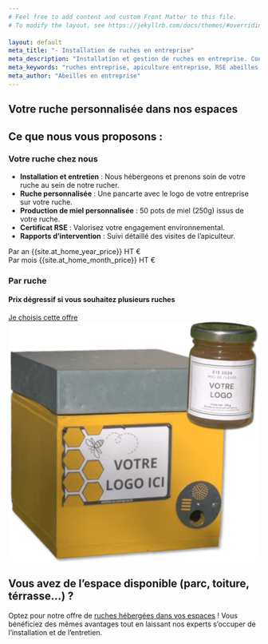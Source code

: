 ```yaml
---
# Feel free to add content and custom Front Matter to this file.
# To modify the layout, see https://jekyllrb.com/docs/themes/#overriding-theme-defaults

layout: default
meta_title: "- Installation de ruches en entreprise"
meta_description: "Installation et gestion de ruches en entreprise. Contribuez à la biodiversité avec nos solutions clé en main d'apiculture pour les entreprises."
meta_keywords: "ruches entreprise, apiculture entreprise, RSE abeilles, biodiversité entreprise, installation ruches professionnelles"
meta_author: "Abeilles en entreprise"
---
```


<section id="accueil" class="hero hero-offer-page">
    <h1>Votre ruche personnalisée dans nos espaces</h1>
</section>

<section class="offres">
    <h2>Ce que nous vous proposons :</h2>
        <div class="offres-grid">
            <div class="offre-card">
                <h3>Votre ruche chez nous</h3>
                <ul class="offre-details">
                    <li><strong>Installation et entretien</strong> : Nous hébergeons et prenons soin de votre ruche au sein de notre rucher.</li>
                    <li><strong>Ruche personnalisée</strong> : Une pancarte avec le logo de votre entreprise sur votre ruche.</li>
                    <li><strong>Production de miel personnalisée</strong> : 50 pots de miel (250g) issus de votre ruche.</li>
                    <li><strong>Certificat RSE</strong> : Valorisez votre engagement environnemental.</li>
                    <li><strong>Rapports d’intervention</strong> : Suivi détaillé des visites de l’apiculteur.</li>
                </ul>
                <div class="offre-prix-container">
                    <div class="prix-options">
                        <div class="prix-option">
                            <span class="prix-periode">Par an</span>
                            <span class="prix-montant">{{site.at_home_year_price}} HT €</span>
                        </div>
                        <div class="prix-option">
                            <span class="prix-periode">Par mois</span>
                            <span class="prix-montant">{{site.at_home_month_price}} HT €</span>
                        </div>
                    </div>
                    <h3>Par ruche</h3>
                    <h4>Prix dégressif si vous souhaitez plusieurs ruches</h4>
                </div>
                <a href="#contact" class="cta-button">Je choisis cette offre</a>
            </div>
        <div class="offre-image">
            <img src="/assets/images/ruche_et_pots_transparent.png" alt="Pot avec logo entreprise">
        </div>
    </div>
</section>

<section class="offres-autre">
    <h2>Vous avez de l’espace disponible (parc, toiture, térrasse...) ?</h2>
    <p>Optez pour notre offre de <a href="/vos-ruches-dans-vos-espaces">ruches hébergées dans vos espaces</a> ! Vous bénéficiez des mêmes avantages tout en laissant nos experts s’occuper de l’installation et de l’entretien.</p>
</section>